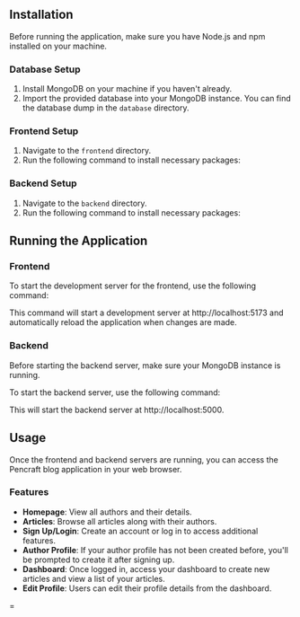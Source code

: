
## Installation

Before running the application, make sure you have Node.js and npm installed on your machine.

### Database Setup

1. Install MongoDB on your machine if you haven't already.
2. Import the provided database into your MongoDB instance. You can find the database dump in the `database` directory.

### Frontend Setup

1. Navigate to the `frontend` directory.
2. Run the following command to install necessary packages:


### Backend Setup

1. Navigate to the `backend` directory.
2. Run the following command to install necessary packages:


## Running the Application

### Frontend

To start the development server for the frontend, use the following command:


This command will start a development server at http://localhost:5173 and automatically reload the application when changes are made.

### Backend

Before starting the backend server, make sure your MongoDB instance is running.

To start the backend server, use the following command:


This will start the backend server at http://localhost:5000.

## Usage

Once the frontend and backend servers are running, you can access the Pencraft blog application in your web browser.

### Features

- **Homepage**: View all authors and their details.
- **Articles**: Browse all articles along with their authors.
- **Sign Up/Login**: Create an account or log in to access additional features.
- **Author Profile**: If your author profile has not been created before, you'll be prompted to create it after signing up.
- **Dashboard**: Once logged in, access your dashboard to create new articles and view a list of your articles.
- **Edit Profile**: Users can edit their profile details from the dashboard.

=

